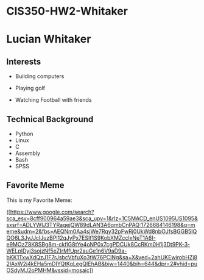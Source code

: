 # CIS350-HW2-Whitaker
# Lucian Whitaker
## Interests
* Building computers

* Playing golf

* Watching Football with friends
## Technical Background
* Python
* Linux
* C
* Assembly
* Bash
* SPSS

## Favorite Meme
This is my Favorite Meme:

([https://www.google.com/search?sca_esv=8cff900964a59ae3&sca_upv=1&rlz=1C5MACD_enUS1095US1095&sxsrf=ADLYWIJ3TYRagejQW89dLAN3A6qmbCnPAQ:1726684146198&q=meme&udm=2&fbs=AEQNm0Aa4sjWe7Rqy32pFwRj0UkWd8nbOJfsBGGB5IQQO6L3JyJJclJuzBPl12qJyPx7ESIf1S9KobXMZccIxNeT1A6I-e9MOzZ8K8SBg8m-ckflG8tYe4oNP0x7cgPDCUk8CcRKm0H1j3Dt9PK-3-WELpIDyj3sojzNf5eZIrMfUpr2auGe1n6V9aD9a-bKK1TxwXdQzJ1F7rJsbcVbfuXo3tW76PCINg&sa=X&ved=2ahUKEwirobHZj82IAxW2j4kEHa5mDIYQtKgLegQIEhAB&biw=1440&bih=644&dpr=2#vhid=puOSdyMJ2oPMHM&vssid=mosaic])
